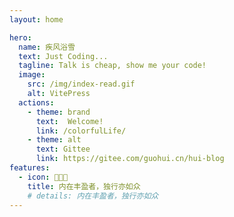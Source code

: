 ```yaml
---
layout: home

hero:
  name: 疾风浴雪
  text: Just Coding... 
  tagline: Talk is cheap, show me your code!
  image:
    src: /img/index-read.gif
    alt: VitePress
  actions:
    - theme: brand
      text:  Welcome!
      link: /colorfulLife/
    - theme: alt
      text: Gittee
      link: https://gitee.com/guohui.cn/hui-blog
features:
  - icon: 🧑🏼‍💻‍
    title: 内在丰盈者，独行亦如众
    # details: 内在丰盈者，独行亦如众
---
```


